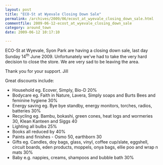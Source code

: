 ```yaml
---
layout: post
title: "ECO-St at Wyevale Closing Down Sale"
permalink: /archives/2009/06/ecost_at_wyevale_closing_down_sale.html
commentfile: 2009-06-12-ecost_at_wyevale_closing_down_sale
category: around_town
date: 2009-06-12 10:17:10

---
```


ECO-St at Wyevale, Syon Park are having a closing down sale, last day Sunday 14<sup>th</sup> June 2009. Unfortunately we've had to take the very hard decision to close the store. We are very sad to be leaving the area.

Thank you for your support.
Jill

Great discounts include:

-   Household eg. Ecover, Simply, Bio-D 20%
-   Bodycare eg. Faith in Nature, Lavera, Simply soaps and Burts Bees and feminine hygiene 30%
-   Energy saving eg. Bye bye standby, energy monitors, torches, radios, batteries 30%
-   Recycling eg. Bambu, bokashi, green cones, heat logs and wormeries 30, Klean Kanteen and Siggs 40
-   Lighting all bulbs 25%
-   Books all reduced by 40%
-   Paints and finishes - Osmo 50, earthborn 30
-   Gifts eg. Candles, doy bags, glass, vinyl, coffee cup/slate, eggshell, circuit boards, eden products, moppels, onya bags, ellie poo and wrap n mats 30%
-   Baby e.g. nappies, creams, shampoos and bubble bath 30%

